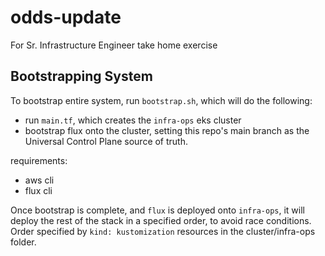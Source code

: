 # odds-update
For Sr. Infrastructure Engineer take home exercise

## Bootstrapping System
To bootstrap entire system, run `bootstrap.sh`, which will do the following:
- run `main.tf`, which creates the `infra-ops` eks cluster
- bootstrap flux onto the cluster, setting this repo's main branch as the Universal Control Plane source of truth.

requirements:
- aws cli
- flux cli

Once bootstrap is complete, and `flux` is deployed onto `infra-ops`, it will deploy the rest of the stack in a specified order, to avoid race conditions. Order specified by `kind: kustomization` resources in the cluster/infra-ops folder.

